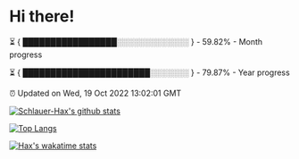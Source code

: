 # Hi there!

⏳ { █████████████████░░░░░░░░░░░░░ } - 59.82% - Month progress

⏳ { ███████████████████████░░░░░░░ } - 79.87% - Year progress

⏰ Updated on Wed, 19 Oct 2022 13:02:01 GMT


[![Schlauer-Hax's github stats](https://github-readme-stats.vercel.app/api?username=Schlauer-Hax&show_icons=true&theme=dark&count_private=true)](https://github.com/Schlauer-Hax)


[![Top Langs](https://github-readme-stats.vercel.app/api/top-langs/?username=Schlauer-Hax&layout=compact&theme=dark)](https://github.com/Schlauer-Hax?tab=repositories)


[![Hax's wakatime stats](https://github-readme-stats.vercel.app/api/wakatime?username=Hax&theme=dark)](https://wakatime.com/@Hax)

